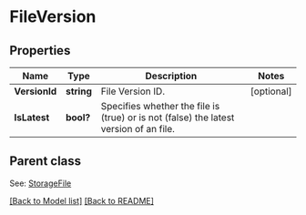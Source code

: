 # FileVersion
## Properties
Name | Type | Description | Notes
------------ | ------------- | ------------- | -------------
**VersionId** | **string** | File Version ID. | [optional] 
**IsLatest** | **bool?** | Specifies whether the file is (true) or is not (false) the latest version of an file. | 

## Parent class

See: [StorageFile](StorageFile.md)

[[Back to Model list]](Models.md) [[Back to README]](README.md)

